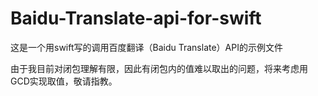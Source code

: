 # Baidu-Translate-api-for-swift
这是一个用swift写的调用百度翻译（Baidu Translate）API的示例文件

由于我目前对闭包理解有限，因此有闭包内的值难以取出的问题，将来考虑用GCD实现取值，敬请指教。
